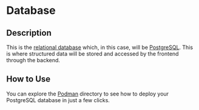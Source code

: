 # Database

## Description

This is the [relational database](https://en.wikipedia.org/wiki/Relational_database) which, in this case, will be [PostgreSQL](https://www.postgresql.org/). This is where structured data will be stored and accessed by the frontend through the backend.

## How to Use

You can explore the [Podman](./podman/) directory to see how to deploy your PostgreSQL database in just a few clicks.
